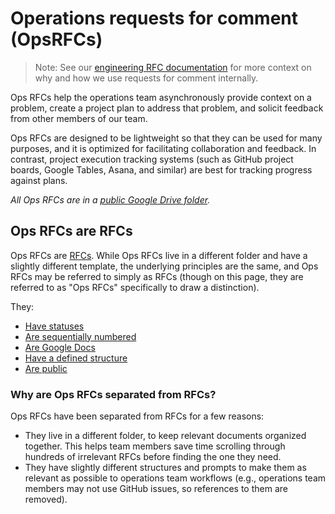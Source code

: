 # Operations requests for comment (OpsRFCs)

>Note: See our [engineering RFC documentation](../communication/rfcs/index.md) for more context on why and how we use requests for comment internally.

Ops RFCs help the operations team asynchronously provide context on a problem, create a project plan to address that problem, and solicit feedback from other members of our team.

Ops RFCs are designed to be lightweight so that they can be used for many purposes, and it is optimized for facilitating collaboration and feedback. In contrast, project execution tracking systems (such as GitHub project boards, Google Tables, Asana, and similar) are best for tracking progress against plans.

_All Ops RFCs are in a [public Google Drive folder](https://drive.google.com/drive/folders/1Llct8MGmc1OvGQP6iWQwgfEDUJEuQZ7D)._

## Ops RFCs are RFCs

Ops RFCs are [RFCs](../engineer/rfcs/index.md). While Ops RFCs live in a different folder and have a slightly different template, the underlying principles are the same, and Ops RFCs may be referred to simply as RFCs (though on this page, they are referred to as "Ops RFCs" specifically to draw a distinction).

They:

- [Have statuses](../communication/rfcs.md#status)
- [Are sequentially numbered](../communication/rfcs.md#rfcs-are-sequentially-numbered)
- [Are Google Docs](../communication/rfcs.md#rfcs-are-google-docs)
- [Have a defined structure](../communication/rfcs.md#rfc-structure)
- [Are public](../communication/rfcs.md#rfcs-are-public)

### Why are Ops RFCs separated from RFCs?

Ops RFCs have been separated from RFCs for a few reasons:

- They live in a different folder, to keep relevant documents organized together. This helps team members save time scrolling through hundreds of irrelevant RFCs before finding the one they need.
- They have slightly different structures and prompts to make them as relevant as possible to operations team workflows (e.g., operations team members may not use GitHub issues, so references to them are removed).
